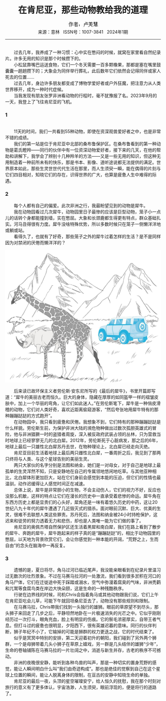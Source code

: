 # <center>在肯尼亚，那些动物教给我的道理</center>

<div align=center><img src="https://raw.githubusercontent.com/leaguecn/magazines/main/img_authors/%25d7%25f7%25d5%25df%25a3%25ba%25c2%25ac%25c3%25c0%25bb%25db.jpg"></div>

<center>来源：意林   ISSN号：1007-3841   2024年1期</center>

* * *

<br>　　过去几年，我养成了一种习惯：心中实在憋闷的时候，就窝在家里看自然纪录片。许多无用的知识是那个时候攒下的。  
　　小松鼠靠嘴巴运送食物，它们一个冬天需要一百多颗橡果，那都是塞在嘴里鼓囊囊一趟趟攒下的；大象会为同伴举行葬礼，此后数年它们依然会记得同伴或家人死去的位置……  
　　过去几年，身边许多朋友都变成了博物学爱好者或户外狂魔，把注意力从人类世界移开，成为一种时代症候。  
　　当我发现有朋友张罗非洲看动物的行程时，毫不犹豫报了名。2023年9月的一天，我登上了飞往肯尼亚的飞机。

### 1

  
<br>　　11天的时间，我们一共看到55种动物，即使在资深观兽爱好者之中，也是非常不错的成绩。  
　　我们的第一站是位于肯尼亚中北部的桑布鲁保护区。在桑布鲁看到的第一种动物是葛氏瞪羚——同行的伙伴中有一位资深动物爱好者，接下来的几天，在他的帮助和讲解下，我学会了辨别十几种羚羊的方法——又是一些无用的知识，但这种无用制造着一种前所未有的快乐，那是书本、影像、道听途说都无法提供的满足。世界原本如此，那些生灵世世代代生活在那里，而人生须臾一瞬，能在偶得的片刻与它们四目相对，知晓它们的存在，识得世界的广大，也算是疲惫人生中难得的际遇。

### 2

  
　　每个人都有自己的偏爱。此次非洲之行，我最盼望见到的动物是犀牛。  
　　我在动物园看过几次犀牛，动物园里日子最惨的应该是巨型动物，笼子小一点儿的话转个身都能撞到墙，实在憋屈。大象和长颈鹿都生得更有特点，群众基础扎实。河马丑得很有力度。犀牛没啥特殊优势，所以多数时候只在笼子一侧懒洋洋地或躺或站。  
　　看得久了，也就有了好奇，那些笼子之外的犀牛过着怎样的生活？是不是同样因为对禁闭的厌倦而懒洋洋的？

![](https://raw.githubusercontent.com/leaguecn/magazines/main/img/yili20240136-1-l.jpg)

  
　　后来读已故环保主义者劳伦斯·安东尼所写的《最后的犀牛》，书里开篇即写道：“犀牛的美丽古老而恒久。巨大的身体，隐藏在厚厚的如同盔甲一样的褶皱皮肤中，加上一个华丽的弯角，让它们如此迷人。”在劳伦斯笔下，犀牛是一种俏皮滑稽的动物，它们对人类好奇，喜欢近距离偷窥游客，“然后夸张地用犀牛特有的那种蹦蹦跶跶的方式跑开”。  
　　在动物园中，我只看到疲惫和厌倦。我想象不到，它们特有的那种蹦蹦跶跶是什么样貌。劳伦斯生前，为保护非洲大陆的濒危物种做出过数次孤胆英雄式的冒险，他与非洲猖獗一时的盗猎者周旋，深入被反政府武装占领的丛林，只为营救当时地球上已经寥寥无几的北白犀。2012年，劳伦斯死于心脏病发，那之后的6年，地球上最后一只雄性北白犀苏丹去世，在物种理论上，北白犀已经走向灭绝。  
　　肯尼亚目前生活着地球上最后两只雌性北白犀，一番周折之后，我见到了那两只终将与人类、与这个星球告别的美丽生灵。  
　　两只大家伙的名字分别是法图和纳金，她们是一对母女，对于自己是地球上最孤单的生灵浑然不知，只是安静地在自己的专属领地悠闲地吃草。与其他亚种相比，北白犀体形更加巨大，站在它们身前会感觉到本能的压迫，但它们的性情也最温驯，动作迟缓得让人感觉时间正在减速。  
　　总体上说，犀牛是非常胆小的生物，不会主动伤人，它们的视力不好，反应也没那么机敏，这样的特点让它们在漫长的历史中一直承受着悲惨的命运。犀牛角在东西方历史上都是显贵们的心头好，犀角还是一味有着悠久历史的中药，这让20世纪八九十年代的犀牛遭遇了几近毁灭式的猎杀。面对眼前沉默、巨大、优美的生灵，很难不去联想人类这些罪责。苏丹死后，法图和纳金被24小时持枪保护，这迟来和徒劳的努力透着无力和悲伤，却也是人类唯一能为它们做的事了。  
　　肯尼亚的奥佩杰塔自然保护区还生活着黑犀和南白犀，我们在路上看到了散步的犀牛、奔跑的犀牛，犀牛跑起来的样子真的是“蹦蹦跶跶”的，相比于动物园里的憋屈，以天地为背景欣赏它们，会让你感觉到一种本能的开阔，“荒野之上，生而自由”的念头在脑海中一再反复。

### 3

  
　　遗憾的是，夏日将尽，角马过河已临近尾声，我没能亲眼看到在纪录片里温习过无数次的壮烈景象。不过在马赛马拉河的一处激流，我们看到很多淤积在河口的角马尸体，它们在迁徙途中死于踩踏或溺水，空气中弥漫着腐臭的气味，非洲秃鹳和兀鹫等食腐鸟类在岸边大快朵颐，这是生命的一种残酷秩序。  
　　行驶在边界线的时候，司机Chris会指着角马或其他动物跟我们说，它们上午在肯尼亚吃会儿草，可能下午就回坦桑尼亚去了，动物没有那些规则和限制。  
　　在马赛马拉，Chris帶我们找到一头独行的雄狮。眼前的草原望不到尽头，那头狮子来回走了几步之后，平静坦然地卧在一片极速消失的光芒之中。它似乎刚刚经历过一次打斗，眼角充血，脸上有明显的伤痕。它的鬃毛浓密厚实，自带王者气息。但打斗过的疲惫也很明显，夕阳西下，很有英雄迟暮的意味。同行的伙伴判断，狮子年纪不小了，它输掉的可能是狮群的权力更迭之战，它的时代结束了。  
　　似乎是冥冥中特别的安排，第二天迎着初升的朝阳，我们碰到了另外两个狮群，一个是母狮带着几头小狮子在草原上嬉戏，另一群是几头结伴的雄狮“少年”，生命的卷轴铺陈在马赛马拉的一片壮阔之中，消逝与新生并存，古老的秩序不可撼动。  
　　非洲的夜晚很安静，能听到各种鸟兽的叫声，那是一种切实的置身荒野的感觉，能让人瞬间明白什么叫“我们由奇迹构成”。那也是绝佳的觉察到自己在这个星球上位置的瞬间，能让人脱离身体的限制，在亘古的安静中知晓生命的单独。  
　　肯尼亚的最后一夜，头顶的星空璀璨安宁，给人恒久的抚慰，我在那个时刻对旅行的意义有了更多体认，宇宙浩渺，人生须臾，眼前浮现的，便是将行的道路了。
